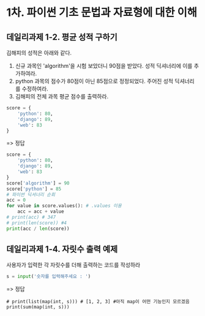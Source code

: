 # 1차. 파이썬 기초 문법과 자료형에 대한 이해
## 데일리과제 1-2. 평균 성적 구하기

김해피의 성적은 아래와 같다.

1. 신규 과목인 'algorithm'을 시험 보았더니 90점을 받았다. 성적 딕셔너리에 이를 추가하여라.
2. python 과목의 점수가 80점이 아닌 85점으로 정정되었다. 주어진 성적 딕셔너리를 수정하여라.
3. 김해피의 전체 과목 평균 점수를 출력하라.

```python
score = {
    'python': 80,
    'django': 89,
    'web': 83
}
```
=> 정답
```python
score = {
    'python': 80,
    'django': 89,
    'web': 83
}
score['algorithm'] = 90
score['python'] = 85
# 파이썬 딕셔너리 순회
acc = 0
for value in score.values(): # .values 이용
    acc = acc + value
# print(acc) # 347
# print(len(score)) #4
print(acc / len(score))
```

## 데일리과제 1-4. 자릿수 출력 예제

사용자가 입력한 각 자릿수를 더해 출력하는 코드를 작성하라
```python
s = input('숫자를 입력해주세요 : ')
```
=> 정답
```
# print(list(map(int, s))) # [1, 2, 3] #아직 map이 어떤 기능인지 모르겠음
print(sum(map(int, s)))
```